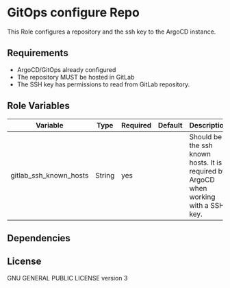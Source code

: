 GitOps configure Repo
=========

This Role configures a repository and the ssh key to the ArgoCD instance.

Requirements
------------

* ArgoCD/GitOps already configured
* The repository MUST be hosted in GitLab
* The SSH key has permissions to read from GitLab repository.

Role Variables
--------------

Variable | Type | Required | Default | Description
---------|------|-----------|---------|------------
gitlab_ssh_known_hosts | String | yes | | Should be the ssh known hosts. It is required by ArgoCD when working with a SSH key.

Dependencies
------------

License
-------

GNU GENERAL PUBLIC LICENSE version 3
